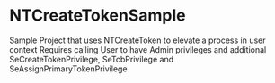 # NTCreateTokenSample
Sample Project that uses NTCreateToken to elevate a process in user context
Requires calling User to have Admin privileges and additional SeCreateTokenPrivilege, SeTcbPrivilege and SeAssignPrimaryTokenPrivilege
